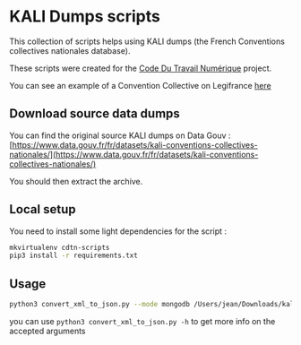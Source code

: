 # KALI Dumps scripts

This collection of scripts helps using KALI dumps (the French Conventions collectives nationales database).

These scripts were created for the [Code Du Travail Numérique](https://incubateur.social.gouv.fr/startups/code-du-travail-numerique/) project.

You can see an example of a Convention Collective on Legifrance [here](https://www.legifrance.gouv.fr/affichIDCC.do;jsessionid=345B979AD534CB99791356E28B8A9CB0.tplgfr35s_1?idSectionTA=KALISCTA000005733781&cidTexte=KALITEXT000005639851&idConvention=KALICONT000005635890)

## Download source data dumps

You can find the original source KALI dumps on Data Gouv :
[https://www.data.gouv.fr/fr/datasets/kali-conventions-collectives-nationales/](https://www.data.gouv.fr/fr/datasets/kali-conventions-collectives-nationales/)

You should then extract the archive.

## Local setup

You need to install some light dependencies for the script :

```sh
mkvirtualenv cdtn-scripts
pip3 install -r requirements.txt
```

## Usage

```sh
python3 convert_xml_to_json.py --mode mongodb /Users/jean/Downloads/kali_dump
```

you can use `python3 convert_xml_to_json.py -h` to get more info on the accepted arguments

